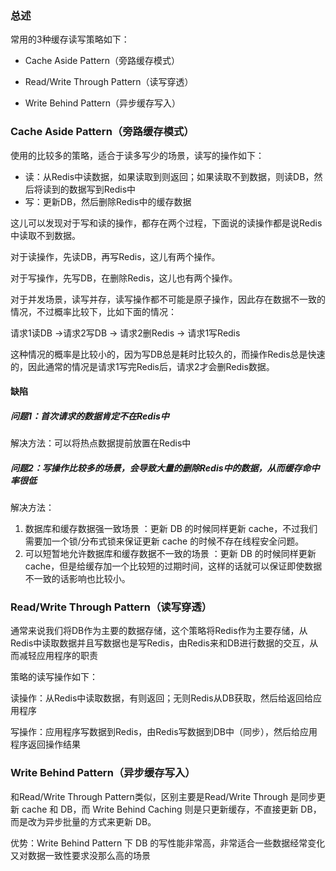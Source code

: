 ### 总述

常用的3种缓存读写策略如下：

- Cache Aside Pattern（旁路缓存模式）

- Read/Write Through Pattern（读写穿透）

- Write Behind Pattern（异步缓存写入）

### Cache Aside Pattern（旁路缓存模式）

使用的比较多的策略，适合于读多写少的场景，读写的操作如下：

- 读：从Redis中读数据，如果读取到则返回；如果读取不到数据，则读DB，然后将读到的数据写到Redis中
- 写：更新DB，然后删除Redis中的缓存数据

这儿可以发现对于写和读的操作，都存在两个过程，下面说的读操作都是说Redis中读取不到数据。

对于读操作，先读DB，再写Redis，这儿有两个操作。

对于写操作，先写DB，在删除Redis，这儿也有两个操作。

对于并发场景，读写并存，读写操作都不可能是原子操作，因此存在数据不一致的情况，不过概率比较下，比如下面的情况：

请求1读DB ->请求2写DB -> 请求2删Redis -> 请求1写Redis

这种情况的概率是比较小的，因为写DB总是耗时比较久的，而操作Redis总是快速的，因此通常的情况是请求1写完Redis后，请求2才会删Redis数据。

#### 缺陷

##### 问题1：首次请求的数据肯定不在Redis中

解决方法：可以将热点数据提前放置在Redis中

##### 问题2：写操作比较多的场景，会导致大量的删除Redis中的数据，从而缓存命中率很低

解决方法：

1. 数据库和缓存数据强一致场景 ：更新 DB 的时候同样更新 cache，不过我们需要加一个锁/分布式锁来保证更新 cache 的时候不存在线程安全问题。
2. 可以短暂地允许数据库和缓存数据不一致的场景 ：更新 DB 的时候同样更新 cache，但是给缓存加一个比较短的过期时间，这样的话就可以保证即使数据不一致的话影响也比较小。



### Read/Write Through Pattern（读写穿透）

通常来说我们将DB作为主要的数据存储，这个策略将Redis作为主要存储，从Redis中读取数据并且写数据也是写Redis，由Redis来和DB进行数据的交互，从而减轻应用程序的职责

策略的读写操作如下：

读操作：从Redis中读取数据，有则返回；无则Redis从DB获取，然后给返回给应用程序

写操作：应用程序写数据到Redis，由Redis写数据到DB中（同步），然后给应用程序返回操作结果

### Write Behind Pattern（异步缓存写入）

和Read/Write Through Pattern类似，区别主要是Read/Write Through 是同步更新 cache 和 DB，而 Write Behind Caching 则是只更新缓存，不直接更新 DB，而是改为异步批量的方式来更新 DB。

优势：Write Behind Pattern 下 DB 的写性能非常高，非常适合一些数据经常变化又对数据一致性要求没那么高的场景